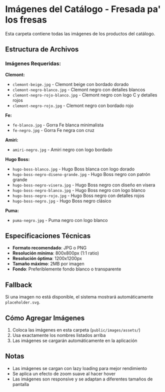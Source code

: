 # Imágenes del Catálogo - Fresada pa' los fresas

Esta carpeta contiene todas las imágenes de los productos del catálogo.

## Estructura de Archivos

### Imágenes Requeridas:

**Clemont:**
- `clemont-beige.jpg` - Clemont beige con bordado dorado
- `clemont-negro-blanco.jpg` - Clemont negro con detalles blancos
- `clemont-negro-rojo-blanco.jpg` - Clemont negro con logo C y detalles rojos
- `clemont-negro-rojo.jpg` - Clemont negro con bordado rojo

**Fe:**
- `fe-blanco.jpg` - Gorra Fe blanca minimalista
- `fe-negro.jpg` - Gorra Fe negra con cruz

**Amiri:**
- `amiri-negro.jpg` - Amiri negro con logo bordado

**Hugo Boss:**
- `hugo-boss-blanco.jpg` - Hugo Boss blanca con logo dorado
- `hugo-boss-negro-diseno-grande.jpg` - Hugo Boss negro con patrón grande
- `hugo-boss-negro-visera.jpg` - Hugo Boss negro con diseño en visera
- `hugo-boss-negro-blanco.jpg` - Hugo Boss negro con logo blanco
- `hugo-boss-negro-rojo.jpg` - Hugo Boss negro con detalles rojos
- `hugo-boss-negro.jpg` - Hugo Boss negro clásico

**Puma:**
- `puma-negro.jpg` - Puma negro con logo blanco

## Especificaciones Técnicas

- **Formato recomendado**: JPG o PNG
- **Resolución mínima**: 800x800px (1:1 ratio)
- **Resolución óptima**: 1200x1200px
- **Tamaño máximo**: 2MB por imagen
- **Fondo**: Preferiblemente fondo blanco o transparente

## Fallback

Si una imagen no está disponible, el sistema mostrará automáticamente `placeholder.svg`.

## Cómo Agregar Imágenes

1. Coloca las imágenes en esta carpeta (`public/images/assets/`)
2. Usa exactamente los nombres listados arriba
3. Las imágenes se cargarán automáticamente en la aplicación

## Notas

- Las imágenes se cargan con lazy loading para mejor rendimiento
- Se aplica un efecto de zoom suave al hacer hover
- Las imágenes son responsive y se adaptan a diferentes tamaños de pantalla
